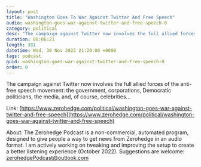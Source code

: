 ```yaml
---
layout: post
title: "Washington Goes To War Against Twitter And Free Speech"
audio: washington-goes-war-against-twitter-and-free-speech-0
category: political
desc: "The campaign against Twitter now involves the full allied forces of the anti-free speech movement: the government, corporations, Democratic politicians, the media, and, of course, celebrities..."
duration: 00:06:21
length: 381
datetime: Wed, 30 Nov 2022 21:20:00 +0000
tags: podcast
guid: washington-goes-war-against-twitter-and-free-speech-0
order: 0
---
```

The campaign against Twitter now involves the full allied forces of the anti-free speech movement: the government, corporations, Democratic politicians, the media, and, of course, celebrities...

Link: [https://www.zerohedge.com/political/washington-goes-war-against-twitter-and-free-speech](https://www.zerohedge.com/political/washington-goes-war-against-twitter-and-free-speech)

About: The Zerohedge Podcast is a non-commercial, automated program, designed to give people a way to get news from Zerohedge in an audio format.  I am actively working on tweaking and improving the setup to create a better listening experience (October 2022).  Suggestions are welcome: [zerohedgePodcast@outlook.com](mailto:zerohedgePodcast@outlook.com)